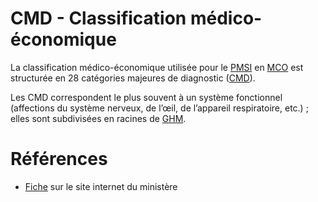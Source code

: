 # CMD - Classification médico-économique
<!-- SPDX-License-Identifier: MPL-2.0 -->

La classification médico-économique utilisée pour le [PMSI](PMSI.md) en [MCO](MCO.md) est structurée en 28 catégories majeures de diagnostic ([CMD](CMD.md)). 

Les CMD correspondent le plus souvent à un système fonctionnel (affections du système nerveux, de l’œil, de l’appareil respiratoire, etc.) ; elles sont subdivisées en racines de [GHM](GHM.md).

# Références

- [Fiche](https://solidarites-sante.gouv.fr/professionnels/gerer-un-etablissement-de-sante-medico-social/financement/financement-des-etablissements-de-sante-10795/financement-des-etablissements-de-sante-glossaire/article/categorie-majeure-de-diagnostic-cmd) sur le site internet du ministère
